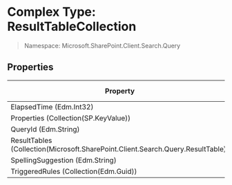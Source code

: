 # Complex Type: ResultTableCollection

> Namespace: Microsoft.SharePoint.Client.Search.Query

## Properties

Property | SPO | SP 2019 | SP 2016 | SP 2013
----------|:---:|:-------:|:-------:|:-------:
ElapsedTime (Edm.Int32) | ❌ | ❌ | ❌ | ✅
Properties (Collection(SP.KeyValue)) | ❌ | ❌ | ❌ | ✅
QueryId (Edm.String) | ❌ | ❌ | ❌ | ✅
ResultTables (Collection(Microsoft.SharePoint.Client.Search.Query.ResultTable)) | ❌ | ❌ | ❌ | ✅
SpellingSuggestion (Edm.String) | ❌ | ❌ | ❌ | ✅
TriggeredRules (Collection(Edm.Guid)) | ❌ | ❌ | ❌ | ✅